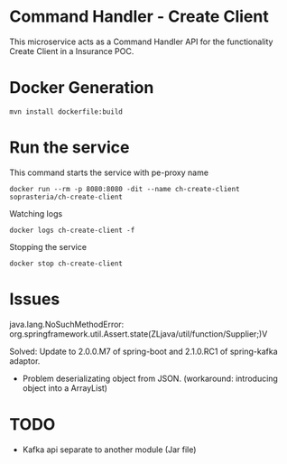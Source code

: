 # Command Handler - Create Client

This microservice acts as a Command Handler API for the functionality Create Client in a Insurance POC.
  

# Docker Generation

```
mvn install dockerfile:build
```

# Run the service

This command starts the service with pe-proxy name

```
docker run --rm -p 8080:8080 -dit --name ch-create-client soprasteria/ch-create-client
```

Watching logs

```
docker logs ch-create-client -f
```

Stopping the service

```
docker stop ch-create-client
```

# Issues

java.lang.NoSuchMethodError: org.springframework.util.Assert.state(ZLjava/util/function/Supplier;)V

Solved: Update to 2.0.0.M7 of spring-boot and 2.1.0.RC1 of spring-kafka adaptor.

- Problem deserializating object from JSON. (workaround: introducing object into a ArrayList)  

# TODO

- Kafka api separate to another module (Jar file)
